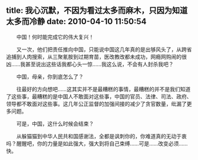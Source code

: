 title: 我心沉默，不因为看过太多而麻木，只因为知道太多而冷静
date: 2010-04-10 11:50:54
---

　　中国！何时能完成它的伟大复兴！

　　又一次，他们把责任推向中国，只能说中国这几年真的是出够风头了，从跨省追捕到人肉搜索，从三聚氰胺到过期育苗，医改教改都未成功，网瘾网购闹的很凶……我甚至说出这些话我都心头一惊……我这么说，不会有人封杀我吧？

　　中国，母亲，你到底怎么了？

　　往最好的方向想吧……这其实并不是最糟糕的事情，最糟糕的并不是我们知道了这些事，最糟糕的是中国人不敢面对这些事，中国的官员、法律、司法、政府、领导都不敢面对这些事。这几年公正监督的加强间接的减少了贪官数量，纰漏了更多问题。

　　可是，中国，这什么时候会结束？

　　从躲猫猫到中华人民共和国感谢法，全都是讽刺你的，你难道真的无动于衷吗？醒醒吧，你的力量是如此强大，强大到将自己束缚……可是……改变必须……快。